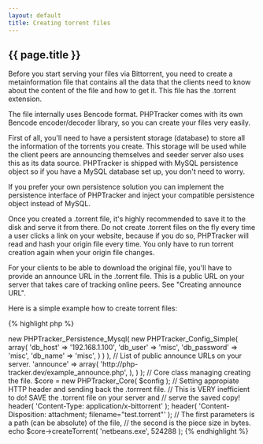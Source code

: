 ```yaml
---
layout: default
title: Creating torrent files
---
```

## {{ page.title }} ##

Before you start serving your files via Bittorrent, you need to create a metainformation file that contains all the data that the clients need to know about the content of the file and how to get it. This file has the .torrent extension.  
  
The file internally uses Bencode format. PHPTracker comes with its own Bencode encoder/decoder library, so you can create your files very easily.  
  
First of all, you'll need to have a persistent storage (database) to store all the information of the torrents you create. This storage will be used while the client peers are announcing themselves and seeder server also uses this as its data source. PHPTracker is shipped with MySQL persistence object so if you have a MySQL database set up, you don't need to worry.  
  
If you prefer your own persistence solution you can implement the persistence interface of PHPTracker and inject your compatible persistence object instead of MySQL.  
  
Once you created a .torrent file, it's highly recommended to save it to the disk and serve it from there. Do not create .torrent files on the fly every time a user clicks a link on your website, because if you do so, PHPTracker will read and hash your origin file every time. You only have to run torrent creation again when your origin file changes.  
  
For your clients to be able to download the original file, you'll have to provide an announce URL in the .torrent file. This is a public URL on your server that takes care of tracking online peers. See "Creating announce URL".  
  
Here is a simple example how to create torrent files:  
  
{% highlight php %}
<?php
// -----------------------------------------------------------
// This is how to create a .torrent file from a physical file.
// -----------------------------------------------------------

// Registering autoloader, essential to use the library.
require( dirname(__FILE__).'/lib/PHPTracker/Autoloader.php' );
PHPTracker_Autoloader::register();

// Creating a simple config object. You can replace this with your object
// implementing PHPTracker_Config_Interface.
$config = new PHPTracker_Config_Simple( array(
	// Persistense object implementing PHPTracker_Persistence_Interface.
	// We use MySQL here. The object is initialized with its own config.
	'persistence' => new PHPTracker_Persistence_Mysql(
		new PHPTracker_Config_Simple( array(
			'db_host'       => '192.168.1.100',
			'db_user'       => 'misc',
			'db_password'   => 'misc',
			'db_name'       => 'misc',
		) )
	),
	// List of public announce URLs on your server.
	'announce'  => array(
		'http://php-tracker.dev/example_announce.php',
	),
) );

// Core class managing creating the file.
$core = new PHPTracker_Core( $config );

// Setting appropiate HTTP header and sending back the .torrrent file.
// This is VERY inefficient to do! SAVE the .torrent file on your server and
// serve the saved copy!
header( 'Content-Type: application/x-bittorrent' );
header( 'Content-Disposition: attachment; filename="test.torrent"' );

// The first parameters is a path (can be absolute) of the file,
// the second is the piece size in bytes.
echo $core->createTorrent( 'netbeans.exe', 524288 );
{% endhighlight %}